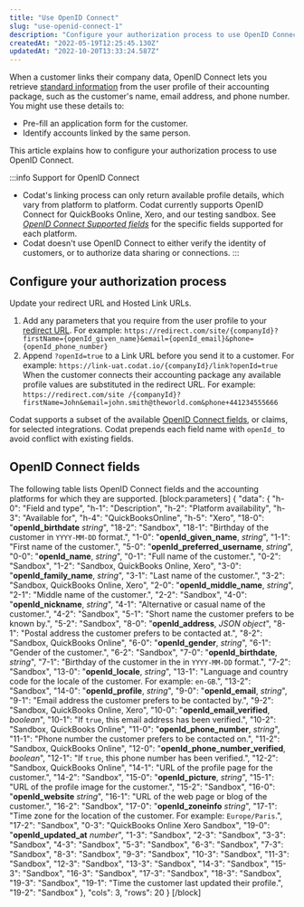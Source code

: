 ```yaml
---
title: "Use OpenID Connect"
slug: "use-openid-connect-1"
description: "Configure your authorization process to use OpenID Connect protocol"
createdAt: "2022-05-19T12:25:45.130Z"
updatedAt: "2022-10-20T13:33:24.587Z"
---
```


When a customer links their company data, OpenID Connect lets you retrieve [standard information](https://docs.codat.io/docs/use-openid-connect-1#openid-connect-fields) from the user profile of their accounting package, such as the customer's name, email address, and phone number. You might use these details to:

- Pre-fill an application form for the customer.
- Identify accounts linked by the same person.

This article explains how to configure your authorization process to use OpenID Connect.

:::info Support for OpenID Connect

- Codat's linking process can only return available profile details, which vary from platform to platform. Codat currently supports OpenID Connect for QuickBooks Online, Xero, and our testing sandbox. See [_OpenID Connect Supported fields_](https://docs.codat.io/docs/use-openid-connect-1#openid-connect-fields) for the specific fields supported for each platform.
- Codat doesn't use OpenID Connect to either verify the identity of customers, or to authorize data sharing or connections.
  :::

## Configure your authorization process

Update your redirect URL and Hosted Link URLs.

1. Add any parameters that you require from the user profile to your [redirect URL](https://docs.codat.io/docs/redirect-urls). For example:
   `https://redirect.com/site/{companyId}?firstName={openId_given_name}&email={openId_email}&phone={openId_phone_number}`
2. Append `?openId=true` to a Link URL before you send it to a customer. For example:
   `https://link-uat.codat.io/{companyId}/link?openId=true`
   When the customer connects their accounting package any available profile values are substituted in the redirect URL. For example:
   `https://redirect.com/site /{companyId}?firstName=John&email=john.smith@theworld.com&phone+441234555666`

Codat supports a subset of the available [OpenID Connect fields](https://openid.net/specs/openid-connect-core-1_0.html#StandardClaims), or claims, for selected integrations. Codat prepends each field name with `openId_` to avoid conflict with existing fields.

## OpenID Connect fields

The following table lists OpenID Connect fields and the accounting platforms for which they are supported.
[block:parameters]
{
"data": {
"h-0": "Field and type",
"h-1": "Description",
"h-2": "Platform availability",
"h-3": "Available for",
"h-4": "QuickBooksOnline",
"h-5": "Xero",
"18-0": "**openId_birthdate**
_string_",
"18-2": "Sandbox",
"18-1": "Birthday of the customer in `YYYY-MM-DD` format.",
"1-0": "**openId_given_name**,
_string_",
"1-1": "First name of the customer.",
"5-0": "**openId_preferred_username**,
_string_",
"0-0": "**openId_name**,
_string_",
"0-1": "Full name of the customer.",
"0-2": "Sandbox",
"1-2": "Sandbox,
QuickBooks Online,
Xero",
"3-0": "**openId_family_name**,
_string_",
"3-1": "Last name of the customer.",
"3-2": "Sandbox,
QuickBooks Online,
Xero",
"2-0": "**openId_middle_name**,
_string_",
"2-1": "Middle name of the customer.",
"2-2": "Sandbox",
"4-0": "**openId_nickname**,
_string_",
"4-1": "Alternative or casual name of the customer.",
"4-2": "Sandbox",
"5-1": "Short name the customer prefers to be known by.",
"5-2": "Sandbox",
"8-0": "**openId_address**,
_JSON object_",
"8-1": "Postal address the customer prefers to be contacted at.",
"8-2": "Sandbox,
QuickBooks Online",
"6-0": "**openId_gender**,
_string_",
"6-1": "Gender of the customer.",
"6-2": "Sandbox",
"7-0": "**openId_birthdate**,
_string_",
"7-1": "Birthday of the customer in the in `YYYY-MM-DD` format.",
"7-2": "Sandbox",
"13-0": "**openId_locale**,
_string_",
"13-1": "Language and country code for the locale of the customer.
For example: `en-GB`.",
"13-2": "Sandbox",
"14-0": "**openId_profile**,
_string_",
"9-0": "**openId_email**,
_string_",
"9-1": "Email address the customer prefers to be contacted by.",
"9-2": "Sandbox,
QuickBooks Online,
Xero",
"10-0": "**openId_email_verified**,
_boolean_",
"10-1": "If `true`, this email address has been verified.",
"10-2": "Sandbox,
QuickBooks Online",
"11-0": "**openId_phone_number**, _string_",
"11-1": "Phone number the customer prefers to be contacted on.",
"11-2": "Sandbox,
QuickBooks Online",
"12-0": "**openId_phone_number_verified**,
_boolean_",
"12-1": "If `true`, this phone number has been verified.",
"12-2": "Sandbox,
QuickBooks Online",
"14-1": "URL of the profile page for the customer.",
"14-2": "Sandbox",
"15-0": "**openId_picture**,
_string_",
"15-1": "URL of the profile image for the customer.",
"15-2": "Sandbox",
"16-0": "**openId_website**
_string_",
"16-1": "URL of the web page or blog of the customer.",
"16-2": "Sandbox",
"17-0": "**openId_zoneinfo**
_string_",
"17-1": "Time zone for the location
of the customer. For example: `Europe/Paris`.",
"17-2": "Sandbox",
"0-3": "QuickBooks Online
Xero
Sandbox",
"19-0": "**openId_updated_at**
_number_",
"1-3": "Sandbox",
"2-3": "Sandbox",
"3-3": "Sandbox",
"4-3": "Sandbox",
"5-3": "Sandbox",
"6-3": "Sandbox",
"7-3": "Sandbox",
"8-3": "Sandbox",
"9-3": "Sandbox",
"10-3": "Sandbox",
"11-3": "Sandbox",
"12-3": "Sandbox",
"13-3": "Sandbox",
"14-3": "Sandbox",
"15-3": "Sandbox",
"16-3": "Sandbox",
"17-3": "Sandbox",
"18-3": "Sandbox",
"19-3": "Sandbox",
"19-1": "Time the customer last updated their profile.",
"19-2": "Sandbox"
},
"cols": 3,
"rows": 20
}
[/block]
